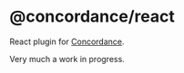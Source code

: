 # @concordance/react

React plugin for [Concordance](https://github.com/concordancejs/concordance).

Very much a work in progress.
